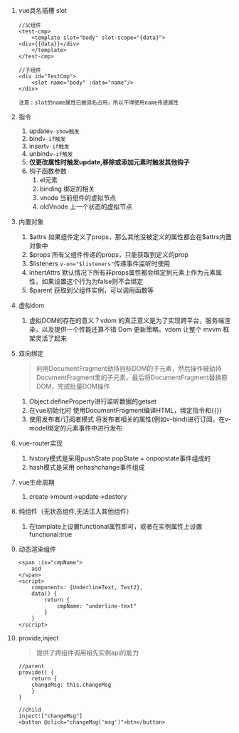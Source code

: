 1. vue具名插槽 slot

   ```vue
   //父组件
   <test-cmp>
       <template slot="body" slot-scope="{data}">
   <div>{{data}}</div>
       </template>
   </test-cmp>
   
   //子组件
   <div id="TestCmp">
       <slot name="body" :data="name"/>
   </div>
   ```

   `注意：slot的name属性已被具名占用，所以不得使用name传递属性`

2. 指令

   1. update`v-show触发`
   2. bind`v-if触发`
   3. insert`v-if触发`
   4. unbind`v-if触发`
   5. **仅更改属性时触发update,移除或添加元素时触发其他钩子**
   6. 钩子函数参数
      1. el元素
      2. binding 绑定的相关
      3. vnode 当前组件的虚拟节点
      4. oldVnode 上一个状态的虚拟节点

3. 内置对象

   1. \$attrs 如果组件定义了props，那么其他没被定义的属性都会在$attrs内置对象中
   2. $props 所有父组件传递的props，只能获取到定义的prop
   3. \$listeners `v-on="$listeners"`传递事件监听时使用
   4. inhertAttrs  默认情况下所有非props属性都会绑定到元素上作为元素属性，如果设置这个行为为false则不会绑定
   5. $parent 获取到父组件实例，可以调用函数等

4. 虚拟dom

   1. 虚拟DOM的存在的意义？vdom 的真正意义是为了实现跨平台，服务端渲染，以及提供一个性能还算不错 Dom 更新策略。vdom 让整个 mvvm 框架灵活了起来

5. 双向绑定

   > 利用DocumentFragment劫持目标DOM的子元素，然后操作被劫持DocumentFragment里的子元素，最后将DocumentFragment替换原DOM，完成批量DOM操作

   1. Object.defineProperty进行监听数据的getset
   2. 在vue初始化时 使用DocumentFragment编译HTML，绑定指令和{{}}
   3. 使用发布者/订阅者模式 将发布者相关的属性(例如v-bind)进行订阅，在v-model绑定的元素事件中进行发布

6. vue-router实现

   1. history模式是采用pushState popState + onpopstate事件组成的
   2. hash模式是采用 onhashchange事件组成

7. vue生命周期

   1. create->mount->update->destory

8. 纯组件（无状态组件,无法注入其他组件）

   1. 在tamplate上设置functional属性即可，或者在实例属性上设置functional:true

9. 动态渲染组件

   ```vue
   <span :is="cmpName">
       asd
   </span>
   <script>
       components: {UnderlineText, Test2},
       data() {
           return {
               cmpName: "underline-text"
           }
       }
   </script>
   ```

10. provide,inject

    > 提供了跨组件调用祖先实例api的能力

    ```vue
    //parent
    provide() {
        return {
        changeMsg: this.changeMsg
        }
    }
    
    //child
    inject:["changeMsg"]
    <button @click="changeMsg('msg')">btn</button>
    
    ```

    

